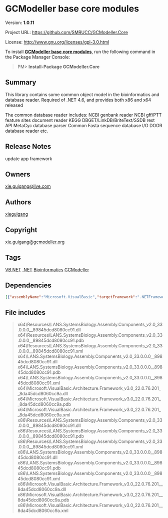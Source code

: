 # GCModeller base core modules
Version: **1.0.11**

Project URL: https://github.com/SMRUCC/GCModeller.Core

License: http://www.gnu.org/licenses/gpl-3.0.html

To install **[GCModeller base core modules](https://www.nuget.org/packages/GCModeller.Core/)**, run the following command in the Package Manager Console:
> PM>  **Install-Package GCModeller.Core**


## Summary
This library contains some common object model in the bioinformatics and database reader.
Required of .NET 4.6, and provides both x86 and x64 released

The common database reader includes:
NCBI genbank reader
NCBI gff/PTT feature sites document reader
KEGG DBGET/LinkDB/BriteText/SSDB rest API
MetaCyc database parser
Common Fasta sequence database I/O
DOOR database reader
etc.
## Release Notes
update app framework
## Owners
xie.guigang@live.com
## Authors
[xieguigang](https://www.nuget.org/profiles/xieguigang)
## Copyright
xie.guigang@gcmodeller.org
## Tags
[VB.NET](https://www.nuget.org/packages?q=Tags%3A"VB.NET") [.NET](https://www.nuget.org/packages?q=Tags%3A".NET") [Bioinformatics](https://www.nuget.org/packages?q=Tags%3A"Bioinformatics") [GCModeller](https://www.nuget.org/packages?q=Tags%3A"GCModeller")
## Dependencies
>
```json
[{"assemblyName":"Microsoft.VisualBasic","targetFramework":".NETFramework4.6"},{"assemblyName":"System.Web.Extensions","targetFramework":".NETFramework4.6"},{"assemblyName":"System.Xml","targetFramework":".NETFramework4.6"},{"assemblyName":"System.Xml.Linq","targetFramework":".NETFramework4.6"}]
```


## File includes
> x64\Resources\LANS.SystemsBiology.Assembly.Components_v2.0_33.0.0.0__89845dcd8080cc91.dll<br />
> x64\Resources\LANS.SystemsBiology.Assembly.Components_v2.0_33.0.0.0__89845dcd8080cc91.pdb<br />
> x64\Resources\LANS.SystemsBiology.Assembly.Components_v2.0_33.0.0.0__89845dcd8080cc91.xml<br />
> x64\LANS.SystemsBiology.Assembly.Components_v2.0_33.0.0.0__89845dcd8080cc91.dll<br />
> x64\LANS.SystemsBiology.Assembly.Components_v2.0_33.0.0.0__89845dcd8080cc91.pdb<br />
> x64\LANS.SystemsBiology.Assembly.Components_v2.0_33.0.0.0__89845dcd8080cc91.xml<br />
> x64\Microsoft.VisualBasic.Architecture.Framework_v3.0_22.0.76.201__8da45dcd8060cc9a.dll<br />
> x64\Microsoft.VisualBasic.Architecture.Framework_v3.0_22.0.76.201__8da45dcd8060cc9a.pdb<br />
> x64\Microsoft.VisualBasic.Architecture.Framework_v3.0_22.0.76.201__8da45dcd8060cc9a.xml<br />
> x86\Resources\LANS.SystemsBiology.Assembly.Components_v2.0_33.0.0.0__89845dcd8080cc91.dll<br />
> x86\Resources\LANS.SystemsBiology.Assembly.Components_v2.0_33.0.0.0__89845dcd8080cc91.pdb<br />
> x86\Resources\LANS.SystemsBiology.Assembly.Components_v2.0_33.0.0.0__89845dcd8080cc91.xml<br />
> x86\LANS.SystemsBiology.Assembly.Components_v2.0_33.0.0.0__89845dcd8080cc91.dll<br />
> x86\LANS.SystemsBiology.Assembly.Components_v2.0_33.0.0.0__89845dcd8080cc91.pdb<br />
> x86\LANS.SystemsBiology.Assembly.Components_v2.0_33.0.0.0__89845dcd8080cc91.xml<br />
> x86\Microsoft.VisualBasic.Architecture.Framework_v3.0_22.0.76.201__8da45dcd8060cc9a.dll<br />
> x86\Microsoft.VisualBasic.Architecture.Framework_v3.0_22.0.76.201__8da45dcd8060cc9a.pdb<br />
> x86\Microsoft.VisualBasic.Architecture.Framework_v3.0_22.0.76.201__8da45dcd8060cc9a.xml<br />
